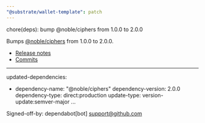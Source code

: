 ```yaml
---
"@substrate/wallet-template": patch
---
```


chore(deps): bump @noble/ciphers from 1.0.0 to 2.0.0

Bumps [@noble/ciphers](https://github.com/paulmillr/noble-ciphers) from 1.0.0 to 2.0.0.
- [Release notes](https://github.com/paulmillr/noble-ciphers/releases)
- [Commits](https://github.com/paulmillr/noble-ciphers/compare/1.0.0...2.0.0)

---
updated-dependencies:
- dependency-name: "@noble/ciphers"
  dependency-version: 2.0.0
  dependency-type: direct:production
  update-type: version-update:semver-major
...

Signed-off-by: dependabot[bot] <support@github.com>
